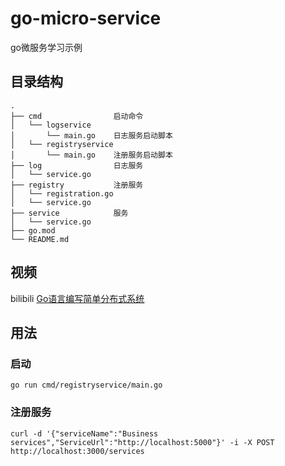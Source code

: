 # go-micro-service

go微服务学习示例


## 目录结构

```
.
├── cmd                启动命令
│   └── logservice    
│       └── main.go    日志服务启动脚本
│   └── registryservice    
│       └── main.go    注册服务启动脚本
├── log                日志服务
│   └── service.go
├── registry           注册服务
│   └── registration.go
│   └── service.go
├── service            服务
│   └── service.go
├── go.mod   
└── README.md  
```

## 视频
bilibili [Go语言编写简单分布式系统](https://www.bilibili.com/video/BV1ZU4y1577q?p=1)



## 用法

### 启动
```shell
go run cmd/registryservice/main.go
```
### 注册服务
```shell
curl -d '{"serviceName":"Business services","ServiceUrl":"http://localhost:5000"}' -i -X POST http://localhost:3000/services
```